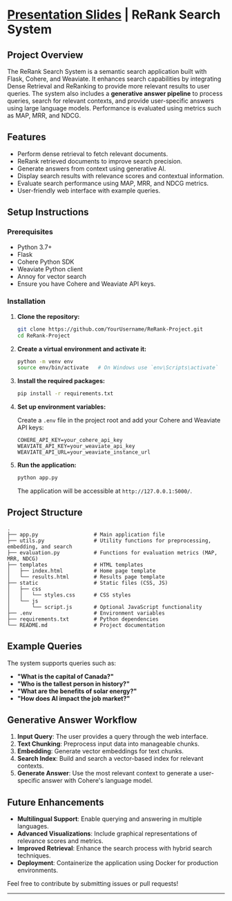 # [Presentation Slides](https://docs.google.com/presentation/d/1HROtl9cXLolhXa1An-k2j9LtVpE1zkHFxuVQJRqV9PY/edit?usp=sharing) | ReRank Search System

## Project Overview

The ReRank Search System is a semantic search application built with Flask, Cohere, and Weaviate. It enhances search capabilities by integrating Dense Retrieval and ReRanking to provide more relevant results to user queries. The system also includes a **generative answer pipeline** to process queries, search for relevant contexts, and provide user-specific answers using large language models. Performance is evaluated using metrics such as MAP, MRR, and NDCG.

## Features

- Perform dense retrieval to fetch relevant documents.
- ReRank retrieved documents to improve search precision.
- Generate answers from context using generative AI.
- Display search results with relevance scores and contextual information.
- Evaluate search performance using MAP, MRR, and NDCG metrics.
- User-friendly web interface with example queries.

## Setup Instructions

### Prerequisites

- Python 3.7+
- Flask
- Cohere Python SDK
- Weaviate Python client
- Annoy for vector search
- Ensure you have Cohere and Weaviate API keys.

### Installation

1. **Clone the repository:**

    ```sh
    git clone https://github.com/YourUsername/ReRank-Project.git
    cd ReRank-Project
    ```

2. **Create a virtual environment and activate it:**

    ```sh
    python -m venv env
    source env/bin/activate   # On Windows use `env\Scripts\activate`
    ```

3. **Install the required packages:**

    ```sh
    pip install -r requirements.txt
    ```

4. **Set up environment variables:**

    Create a `.env` file in the project root and add your Cohere and Weaviate API keys:

    ```env
    COHERE_API_KEY=your_cohere_api_key
    WEAVIATE_API_KEY=your_weaviate_api_key
    WEAVIATE_API_URL=your_weaviate_instance_url
    ```

5. **Run the application:**

    ```sh
    python app.py
    ```

    The application will be accessible at `http://127.0.0.1:5000/`.

## Project Structure

```plaintext
.
├── app.py                  # Main application file
├── utils.py                # Utility functions for preprocessing, embedding, and search
├── evaluation.py           # Functions for evaluation metrics (MAP, MRR, NDCG)
├── templates               # HTML templates
│   ├── index.html          # Home page template
│   └── results.html        # Results page template
├── static                  # Static files (CSS, JS)
│   ├── css
│   │   └── styles.css      # CSS styles
│   └── js
│       └── script.js       # Optional JavaScript functionality
├── .env                    # Environment variables
├── requirements.txt        # Python dependencies
└── README.md               # Project documentation
```

## Example Queries

The system supports queries such as:
- **"What is the capital of Canada?"**
- **"Who is the tallest person in history?"**
- **"What are the benefits of solar energy?"**
- **"How does AI impact the job market?"**

## Generative Answer Workflow

1. **Input Query**: The user provides a query through the web interface.
2. **Text Chunking**: Preprocess input data into manageable chunks.
3. **Embedding**: Generate vector embeddings for text chunks.
4. **Search Index**: Build and search a vector-based index for relevant contexts.
5. **Generate Answer**: Use the most relevant context to generate a user-specific answer with Cohere's language model.

## Future Enhancements

- **Multilingual Support**: Enable querying and answering in multiple languages.
- **Advanced Visualizations**: Include graphical representations of relevance scores and metrics.
- **Improved Retrieval**: Enhance the search process with hybrid search techniques.
- **Deployment**: Containerize the application using Docker for production environments.

Feel free to contribute by submitting issues or pull requests!

--- 
